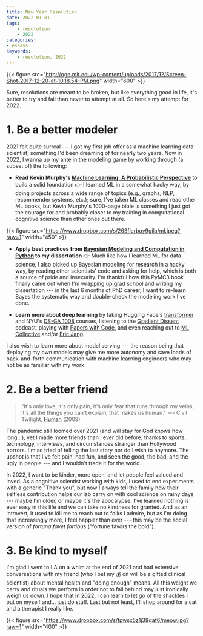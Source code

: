 ```yaml
---
title: New Year Resolution
date: 2022-01-01
tags:
    - resolution
    - 2022
categories:
- essays
keywords:
    - resolution, 2022
---
```


{{< figure src="http://oge.mit.edu/wp-content/uploads/2017/12/Screen-Shot-2017-12-20-at-10.18.54-PM.png" width="600" >}}

Sure, resolutions are meant to be broken, but like everything good in life, it's better to try and fail than never to attempt at all. So here's my attempt for 2022.



# 1. Be a better modeler

2021 felt quite surreal --- I got my first job offer as a machine learning data scientist, something I'd been dreaming of for nearly two years. Now in 2022, I wanna up my ante in the modeling game by working through (a subset of) the following:

- **Read Kevin Murphy's [Machine Learning: A Probabilistic Perspective](https://www.amazon.com/Machine-Learning-Probabilistic-Perspective-Computation/dp/0262018020)** to build a solid foundation 👉 I learned ML in a somewhat hacky way, by doing projects across a wide range of topics (e.g., graphs, NLP, recommender systems, etc.); sure, I've taken ML classes and read other ML books, but Kevin Murphy's 1000-page bible is something I just got the courage for and probably closer to my training in computational cognitive science than other ones out there.

{{< figure src="https://www.dropbox.com/s/263flcrbuy9gila/ml.jpeg?raw=1" width="450" >}}

- **Apply best practices from [Bayesian Modeling and Computation in Python](https://www.amazon.com/Bayesian-Modeling-Computation-Chapman-Statistical/dp/036789436X/ref=sr_1_1?keywords=Bayesian+Modeling+and+Computation+in+Python&qid=1641023662&sr=8-1) to my dissertation** 👉 Much like how I learned ML for data science, I also picked up Bayesian modeling for research in a hacky way, by reading other scientists' code and asking for help, which is both a source of pride and insecurity. I'm thankful how this PyMC3 book finally came out when I'm wrapping up grad school and writing my dissertation --- in the last 6 months of PhD career, I want to re-learn Bayes the systematic way and double-check the modeling work I've done.

- **Learn more about deep learning** by taking Hugging Face's [transformer](https://huggingface.co/course/chapter1/1) and NYU's [DS-GA 1008](https://cds.nyu.edu/deep-learning/) courses, listening to the [Gradient Dissent](https://open.spotify.com/show/7o9r3fFig3MhTJwehXDbXm) podcast, playing with [Papers with Code](https://paperswithcode.com/), and even reaching out to [ML Collective](https://mlcollective.org/) and/or [Eric Jang](https://blog.evjang.com/2020/06/free-office-hours-for-non-traditional.html).

I also wish to learn more about model serving --- the reason being that deploying my own models may give me more autonomy and save loads of back-and-forth communication with machine learning engineers who may not be as familiar with my work.

# 2. Be a better friend

> "It's only love, it's only pain, it's only fear that runs through my veins, it's all the things you can't explain, that makes us human." --- Civil Twilight, [Human](https://open.spotify.com/track/4fDXIANSPZ5TyyIeiTPbD9) (2009)

The pandemic still loomed over 2021 (and will stay for God knows how long...), yet I made more friends than I ever did before, thanks to sports, technology, interviews, and circumstances stranger than Hollywood horrors. I'm so tried of telling the last story nor do I wish to anymore. The upshot is that I've felt pain, had fun, and seen the good, the bad, and the ugly in people --- and I wouldn't trade it for the world.

In 2022, I want to be kinder, more open, and let people feel valued and loved. As a cognitive scientist working with kids, I used to end experiments with a generic "Thank you", but now I always tell the family how their selfless contribution helps our lab carry on with cool science on rainy days --- maybe I'm older, or maybe it's the apocalypse, I've learned nothing is ever easy in this life and we can take no kindness for granted. And as an introvert, it used to kill me to reach out to folks I admire, but as I'm doing that increasingly more, I feel happier than ever --- this may be the social version of *fortuna favet fortibus* ("fortune favors the bold").



# 3. Be kind to myself

I'm glad I went to LA on a whim at the end of 2021 and had extensive conversations with my friend (who I bet my 💰 on will be a gifted clinical scientist) about mental health and "doing enough" means. All this weight we carry and rituals we perform in order not to fall behind may just ironically weigh us down. I hope that in 2022, I can learn to let go of the shackles I put on myself and... just do stuff. Last but not least, I'll shop around for a cat and a therapist I really like.

{{< figure src="https://www.dropbox.com/s/tpwsx5z1j38gaf6/meow.jpg?raw=1" width="400" >}}